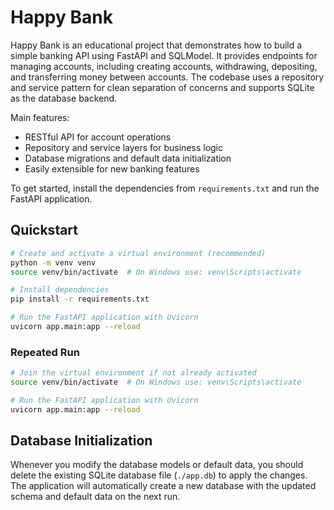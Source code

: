# Happy Bank

Happy Bank is an educational project that demonstrates how to build a simple banking API using FastAPI and SQLModel. It provides endpoints for managing accounts, including creating accounts, withdrawing, depositing, and transferring money between accounts. The codebase uses a repository and service pattern for clean separation of concerns and supports SQLite as the database backend.

Main features:
- RESTful API for account operations
- Repository and service layers for business logic
- Database migrations and default data initialization
- Easily extensible for new banking features

To get started, install the dependencies from `requirements.txt` and run the FastAPI application.

## Quickstart

```bash
# Create and activate a virtual environment (recommended)
python -m venv venv
source venv/bin/activate  # On Windows use: venv\Scripts\activate

# Install dependencies
pip install -r requirements.txt

# Run the FastAPI application with Uvicorn
uvicorn app.main:app --reload
```

### Repeated Run

```bash
# Join the virtual environment if not already activated
source venv/bin/activate  # On Windows use: venv\Scripts\activate

# Run the FastAPI application with Uvicorn
uvicorn app.main:app --reload
```

## Database Initialization

Whenever you modify the database models or default data, you should delete the existing SQLite database file (`./app.db`) to apply the changes. The application will automatically create a new database with the updated schema and default data on the next run.
